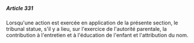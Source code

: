 ##### Article 331

Lorsqu'une action est exercée en application de la présente section, le tribunal statue, s'il y a lieu, sur l'exercice de l'autorité parentale, la contribution à l'entretien et à l'éducation de l'enfant et l'attribution du nom.

